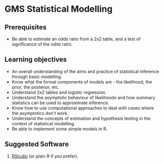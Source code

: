 GMS Statistical Modelling
=========================

Prerequisites
--------------

- Be able to estimate an odds ratio from a 2x2 table, and a test of significance of the odds ratio.

Learning objectives
-------------------

- An overall understanding of the aims and practice of statistical inference through basic modelling.
- Know what the formal components of models are - the likelihood, the prior, the posterior, etc.
- Understand 2x2 tables and logistic regression.
- Understand the asymptotic behaviour of likelihoods and how summary statistics can be used to approximate inference.
- Know how to use computational approaches to deal with cases where the asymptotics don't work.
- Understand the concepts of estimation and hypothesis testing in the context of statistical modelling.
- Be able to implement some simple models in R.

Suggested Software
----------------------
1. [RStudio](https://www.rstudio.com/) (or plain R if you prefer).

